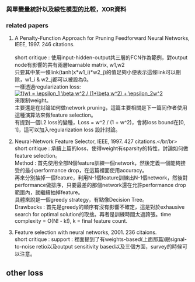 


### 與單變量統計以及線性模型的比較，XOR資料


### related papers
1. A Penalty-Function Approach for Pruning Feedforward Neural Networks, IEEE, 1997. 246 citations. </br></br>
short critique : 使用input-hidden-output共三層的FCN作為範例，對output node有影響的共有兩層learnable matrix, w1,w2</br>
只要其中某一條link(tanh(x*w1_i)*w2_j)的值足夠小便表示這條link可以刪除，w1_i & w2_j都可以被設為0。</br>
一樣透過regularization loss:</br> <a href="https://www.codecogs.com/eqnedit.php?latex=f(w)&space;=&space;\epsilon_1&space;\beta&space;w^2&space;/&space;(1&plus;\beta&space;w^2)&space;&plus;&space;\epsilon_2w^2" target="_blank"><img src="https://latex.codecogs.com/gif.latex?f(w)&space;=&space;\epsilon_1&space;\beta&space;w^2&space;/&space;(1&plus;\beta&space;w^2)&space;&plus;&space;\epsilon_2w^2" title="f(w) = \epsilon_1 \beta w^2 / (1+\beta w^2) + \epsilon_2w^2" /></a></br>
來限制weight。</br>
主要還是在討論如何做network pruning，這篇主要相關是下一篇同作者使用這種演算法來做feature selection。</br>
有提到一個L2 loss的變種，Loss = w^2 / (1 + w^2)，會將loss bound在[0, 1]，這可以加入regularization loss 設計討論。</br>


2. Neural-Network Feature Selector, IEEE, 1997. 427 citations.</br/br>
short critique : 承續上篇的loss，使得weight有sparsity的特性，討論如何做feature selection。</br>
Method : 首先使用全部N個feature訓練一個network，然後定義一個能夠接受的最小performance drop，在這篇裡面使用accuracy。</br>
再來分別抽掉一個feature，利用N-1個feature訓練出N-1個network，然後對performance做排序，只要最差的那個network還在允許performance drop範圍內，就繼續抽掉feature。</br>
具體來說是一個greedy strategy，有點像Decision Tree。</br>
Drawbacks : 首先是greedy的順序有沒有影響不確定，這是對於exhausive search for optimal solution的取捨。再者是訓練時間太過誇張。time complexity = O(N! - k!), k = final feature count.</br>

3. Feature selection with neural networks, 2001. 236 citaions.</br>
short critique : 
support : 裡面提到了有weights-based(上面那篇)跟signal-to-noise retio以及output sensitivity based以及三個方面，survey的時候可以注意。</br>

## other loss
[bmi_summary]: https://github.com/k123321141/SelectNet/blob/master/data/figures/bmi_summary.png
[bmi_w]: https://github.com/k123321141/SelectNet/blob/master/data/figures/bmi_w.png
[bmi_w_ratio]: https://github.com/k123321141/SelectNet/blob/master/data/figures/bmi_w_ratio.png
